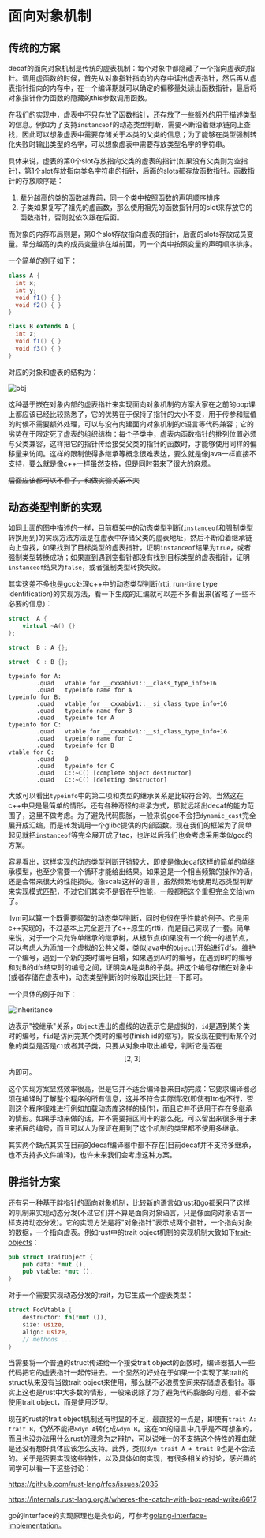 # 面向对象机制

## 传统的方案

decaf的面向对象机制是传统的虚表机制：每个对象中都隐藏了一个指向虚表的指针。调用虚函数的时候，首先从对象指针指向的内存中读出虚表指针，然后再从虚表指针指向的内存中，在一个编译期就可以确定的偏移量处读出函数指针，最后将对象指针作为函数的隐藏的this参数调用函数。

在我们的实现中，虚表中不只存放了函数指针，还存放了一些额外的用于描述类型的信息。例如为了支持`instanceof`的动态类型判断，需要不断沿着继承链向上查找，因此可以想象虚表中需要存储关于本类的父类的信息；为了能够在类型强制转化失败时输出类型的名字，可以想象虚表中需要存放类型名字的字符串。

具体来说，虚表的第0个slot存放指向父类的虚表的指针(如果没有父类则为空指针)，第1个slot存放指向类名字符串的指针，后面的slots都存放函数指针。函数指针的存放顺序是：

1. 辈分越高的类的函数越靠前，同一个类中按照函数的声明顺序排序
2. 子类如果复写了祖先的虚函数，那么使用祖先的函数指针用的slot来存放它的函数指针，否则就依次跟在后面。

而对象的内存布局则是，第0个slot存放指向虚表的指针，后面的slots存放成员变量。辈分越高的类的成员变量排在越前面，同一个类中按照变量的声明顺序排序。

一个简单的例子如下：

```java
class A {
  int x;
  int y;
  void f1() { }
  void f2() { }
}

class B extends A {
  int z;
  void f1() { }
  void f3() { }
}
```

对应的对象和虚表的结构为：

![obj](./pic/obj.png)

这种基于嵌在对象内部的虚表指针来实现面向对象机制的方案大家在之前的oop课上都应该已经比较熟悉了，它的优势在于保持了指针的大小不变，用于传参和赋值的时候不需要额外处理，可以与没有内建面向对象机制的c语言等代码兼容；它的劣势在于限定死了虚表的组织结构：每个子类中，虚表内函数指针的排列位置必须与父类兼容，这样把它的指针传给接受父类的指针的函数时，才能够使用同样的偏移量来访问。这样的限制使得多继承等概念很难表达，要么就是像java一样直接不支持，要么就是像c++一样虽然支持，但是同时带来了很大的麻烦。

~~后面应该都可以不看了，和做实验关系不大~~

## 动态类型判断的实现

如同上面的图中描述的一样，目前框架中的动态类型判断(`instanceof`和强制类型转换用到)的实现方法方法是在虚表中存储父类的虚表地址，然后不断沿着继承链向上查找，如果找到了目标类型的虚表指针，证明`instanceof`结果为`true`，或者强制类型转换成功；如果直到遇到空指针都没有找到目标类型的虚表指针，证明`instanceof`结果为`false`，或者强制类型转换失败。

其实这差不多也是gcc处理c++中的动态类型判断(rtti, run-time type identification)的实现方法，看一下生成的汇编就可以差不多看出来(省略了一些不必要的信息)：

```cpp
struct  A {
    virtual ~A() {}
};

struct  B : A {};

struct  C : B {};
```

```x86asm
typeinfo for A:
        .quad   vtable for __cxxabiv1::__class_type_info+16
        .quad   typeinfo name for A
typeinfo for B:
        .quad   vtable for __cxxabiv1::__si_class_type_info+16
        .quad   typeinfo name for B
        .quad   typeinfo for A
typeinfo for C:
        .quad   vtable for __cxxabiv1::__si_class_type_info+16
        .quad   typeinfo name for C
        .quad   typeinfo for B
vtable for C:
        .quad   0
        .quad   typeinfo for C
        .quad   C::~C() [complete object destructor]
        .quad   C::~C() [deleting destructor]
```

大致可以看出`typeinfo`中的第二项和类型的继承关系是比较符合的。当然这在c++中只是最简单的情形，还有各种奇怪的继承方式，那就远超出decaf的能力范围了，这里不做考虑。为了避免代码膨胀，一般来说gcc不会把`dynamic_cast`完全展开成汇编，而是转发调用一个glibc提供的内部函数。现在我们的框架为了简单起见就把`instanceof`等完全展开成了tac，也许以后我们也会考虑采用类似gcc的方案。

容易看出，这样实现的动态类型判断开销较大，即使是像decaf这样的简单的单继承模型，也至少需要一个循环才能给出结果。如果这是一个相当频繁的操作的话，还是会带来很大的性能损失。像scala这样的语言，虽然频繁地使用动态类型判断来实现模式匹配，不过它们其实不是很在乎性能，一般都把这个重担完全交给jvm了。

llvm可以算一个既需要频繁的动态类型判断，同时也很在乎性能的例子。它是用c++实现的，不过基本上完全避开了c++原生的rtti，而是自己实现了一套。简单来说，对于一个只允许单继承的继承树，从根节点(如果没有一个统一的根节点，可以考虑人为添加一个虚拟的公共父类，类似java中的`Object`)开始进行dfs。维护一个编号，遇到一个新的类时编号自增，如果遇到A时的编号，在遇到B时的编号和对B的dfs结束时的编号之间，证明类A是类B的子类。把这个编号存储在对象中(或者存储在虚表中)，动态类型判断的时候取出来比较一下即可。

一个具体的例子如下：

![inheritance](pic/inheritance.png)

边表示"被继承"关系，`Object`连出的虚线的边表示它是虚拟的，`id`是遇到某个类时的编号，`fid`是访问完某个类时的编号(finish id的缩写)。假设现在要判断某个对象的类型是否是`C1`或者其子类，只要从对象中取出编号，判断它是否在$$[2, 3]$$内即可。

这个实现方案显然效率很高，但是它并不适合编译器来自动完成：它要求编译器必须在编译时了解整个程序的所有信息，这并不符合实际情况(即使有lto也不行，否则这个程序很难进行例如加载动态库这样的操作)，而且它并不适用于存在多继承的情形。如果手动来做的话，并不需要把区间卡的那么死，可以留出来很多用于未来拓展的编号，而且可以人为保证在用到了这个机制的类里都不使用多继承。

其实两个缺点其实在目前的decaf编译器中都不存在(目前decaf并不支持多继承，也不支持多文件编译)，也许未来我们会考虑这种方案。

## 胖指针方案

还有另一种基于胖指针的面向对象机制，比较新的语言如rust和go都采用了这样的机制来实现动态分发(不过它们并不算是面向对象语言，只是像面向对象语言一样支持动态分发)。它的实现方法是将"对象指针"表示成两个指针，一个指向对象的数据，一个指向虚表。例如rust中的trait object机制的实现机制大致如下[trait-objects](https://doc.rust-lang.org/1.30.0/book/first-edition/trait-objects.html)：

```rust
pub struct TraitObject {
    pub data: *mut (),
    pub vtable: *mut (),
}
```

对于一个需要实现动态分发的trait，为它生成一个虚表类型：

```rust
struct FooVtable {
    destructor: fn(*mut ()),
    size: usize,
    align: usize,
    // methods ...
}
```

当需要将一个普通的struct传递给一个接受trait object的函数时，编译器插入一些代码把它的虚表指针一起传进去。一个显然的好处在于如果一个实现了某trait的struct从来没有当做trait object来使用，那么就不必浪费空间来存储虚表指针。事实上这也是rust中大多数的情形，一般来说除了为了避免代码膨胀的问题，都不会使用trait object，而是使用泛型。

现在的rust的trait object机制还有明显的不足，最直接的一点是，即使有`trait A: trait B`，仍然不能把`&dyn A`转化成`&dyn B`。这在oo的语言中几乎是不可想象的，而且也没办法用什么rust的理念为之辩护，可以说唯一的不支持这个特性的理由就是还没有想好具体应该怎么支持。此外，类似`dyn trait A + trait B`也是不合法的。关于是否要实现这些特性，以及具体如何实现，有很多相关的讨论，感兴趣的同学可以看一下这些讨论：

https://github.com/rust-lang/rfcs/issues/2035

https://internals.rust-lang.org/t/wheres-the-catch-with-box-read-write/6617

go的interface的实现原理也是类似的，可参考[golang-interface-implementation](https://www.tapirgames.com/blog/golang-interface-implementation)。

